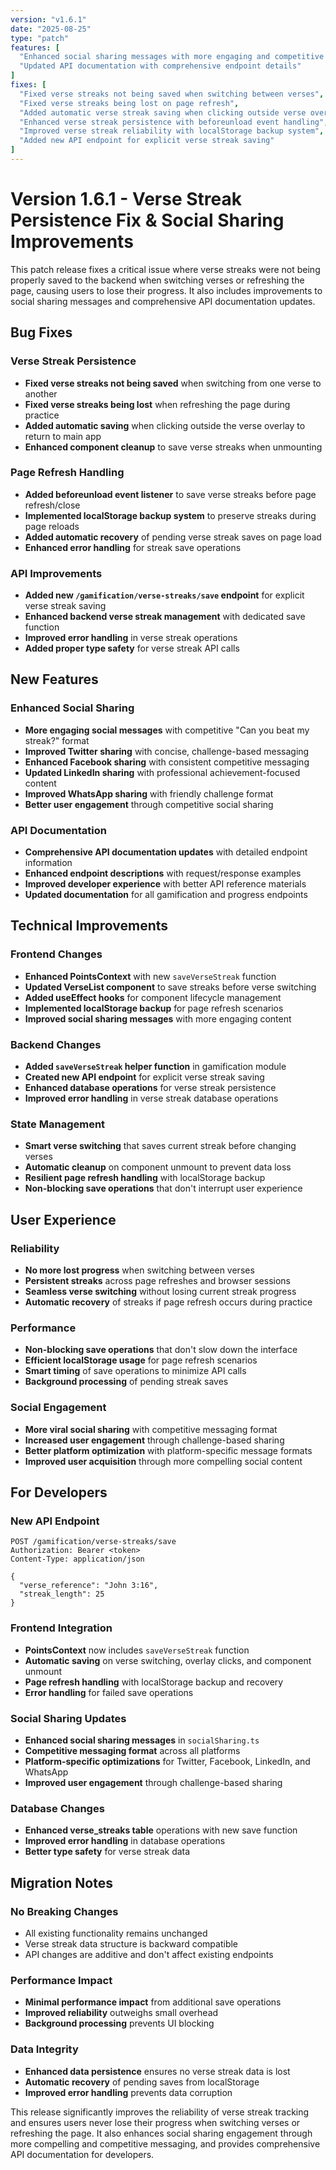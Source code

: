 ```yaml
---
version: "v1.6.1"
date: "2025-08-25"
type: "patch"
features: [
  "Enhanced social sharing messages with more engaging and competitive text",
  "Updated API documentation with comprehensive endpoint details"
]
fixes: [
  "Fixed verse streaks not being saved when switching between verses",
  "Fixed verse streaks being lost on page refresh",
  "Added automatic verse streak saving when clicking outside verse overlay",
  "Enhanced verse streak persistence with beforeunload event handling",
  "Improved verse streak reliability with localStorage backup system",
  "Added new API endpoint for explicit verse streak saving"
]
---
```


# Version 1.6.1 - Verse Streak Persistence Fix & Social Sharing Improvements

This patch release fixes a critical issue where verse streaks were not being properly saved to the backend when switching verses or refreshing the page, causing users to lose their progress. It also includes improvements to social sharing messages and comprehensive API documentation updates.

## Bug Fixes

### Verse Streak Persistence
- **Fixed verse streaks not being saved** when switching from one verse to another
- **Fixed verse streaks being lost** when refreshing the page during practice
- **Added automatic saving** when clicking outside the verse overlay to return to main app
- **Enhanced component cleanup** to save verse streaks when unmounting

### Page Refresh Handling
- **Added beforeunload event listener** to save verse streaks before page refresh/close
- **Implemented localStorage backup system** to preserve streaks during page reloads
- **Added automatic recovery** of pending verse streak saves on page load
- **Enhanced error handling** for streak save operations

### API Improvements
- **Added new `/gamification/verse-streaks/save` endpoint** for explicit verse streak saving
- **Enhanced backend verse streak management** with dedicated save function
- **Improved error handling** in verse streak operations
- **Added proper type safety** for verse streak API calls

## New Features

### Enhanced Social Sharing
- **More engaging social messages** with competitive "Can you beat my streak?" format
- **Improved Twitter sharing** with concise, challenge-based messaging
- **Enhanced Facebook sharing** with consistent competitive messaging
- **Updated LinkedIn sharing** with professional achievement-focused content
- **Improved WhatsApp sharing** with friendly challenge format
- **Better user engagement** through competitive social sharing

### API Documentation
- **Comprehensive API documentation updates** with detailed endpoint information
- **Enhanced endpoint descriptions** with request/response examples
- **Improved developer experience** with better API reference materials
- **Updated documentation** for all gamification and progress endpoints

## Technical Improvements

### Frontend Changes
- **Enhanced PointsContext** with new `saveVerseStreak` function
- **Updated VerseList component** to save streaks before verse switching
- **Added useEffect hooks** for component lifecycle management
- **Implemented localStorage backup** for page refresh scenarios
- **Improved social sharing messages** with more engaging content

### Backend Changes
- **Added `saveVerseStreak` helper function** in gamification module
- **Created new API endpoint** for explicit verse streak saving
- **Enhanced database operations** for verse streak persistence
- **Improved error handling** in verse streak database operations

### State Management
- **Smart verse switching** that saves current streak before changing verses
- **Automatic cleanup** on component unmount to prevent data loss
- **Resilient page refresh handling** with localStorage backup
- **Non-blocking save operations** that don't interrupt user experience

## User Experience

### Reliability
- **No more lost progress** when switching between verses
- **Persistent streaks** across page refreshes and browser sessions
- **Seamless verse switching** without losing current streak progress
- **Automatic recovery** of streaks if page refresh occurs during practice

### Performance
- **Non-blocking save operations** that don't slow down the interface
- **Efficient localStorage usage** for page refresh scenarios
- **Smart timing** of save operations to minimize API calls
- **Background processing** of pending streak saves

### Social Engagement
- **More viral social sharing** with competitive messaging format
- **Increased user engagement** through challenge-based sharing
- **Better platform optimization** with platform-specific message formats
- **Improved user acquisition** through more compelling social content

## For Developers

### New API Endpoint
```http
POST /gamification/verse-streaks/save
Authorization: Bearer <token>
Content-Type: application/json

{
  "verse_reference": "John 3:16",
  "streak_length": 25
}
```

### Frontend Integration
- **PointsContext** now includes `saveVerseStreak` function
- **Automatic saving** on verse switching, overlay clicks, and component unmount
- **Page refresh handling** with localStorage backup and recovery
- **Error handling** for failed save operations

### Social Sharing Updates
- **Enhanced social sharing messages** in `socialSharing.ts`
- **Competitive messaging format** across all platforms
- **Platform-specific optimizations** for Twitter, Facebook, LinkedIn, and WhatsApp
- **Improved user engagement** through challenge-based sharing

### Database Changes
- **Enhanced verse_streaks table** operations with new save function
- **Improved error handling** in database operations
- **Better type safety** for verse streak data

## Migration Notes

### No Breaking Changes
- All existing functionality remains unchanged
- Verse streak data structure is backward compatible
- API changes are additive and don't affect existing endpoints

### Performance Impact
- **Minimal performance impact** from additional save operations
- **Improved reliability** outweighs small overhead
- **Background processing** prevents UI blocking

### Data Integrity
- **Enhanced data persistence** ensures no verse streak data is lost
- **Automatic recovery** of pending saves from localStorage
- **Improved error handling** prevents data corruption

This release significantly improves the reliability of verse streak tracking and ensures users never lose their progress when switching verses or refreshing the page. It also enhances social sharing engagement through more compelling and competitive messaging, and provides comprehensive API documentation for developers. 